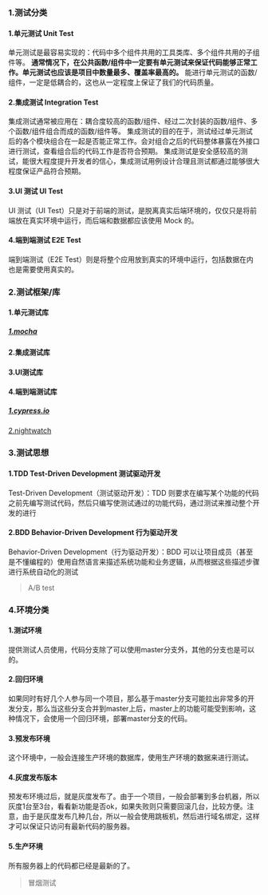 ### 1.测试分类

#### 1.单元测试 Unit Test

单元测试是最容易实现的：代码中多个组件共用的工具类库、多个组件共用的子组件等。
**通常情况下，在公共函数/组件中一定要有单元测试来保证代码能够正常工作。单元测试也应该是项目中数量最多、覆盖率最高的。**
能进行单元测试的函数/组件，一定是低耦合的，这也从一定程度上保证了我们的代码质量。

#### 2.集成测试 Integration Test

集成测试通常被应用在：耦合度较高的函数/组件、经过二次封装的函数/组件、多个函数/组件组合而成的函数/组件等。
集成测试的目的在于，测试经过单元测试后的各个模块组合在一起是否能正常工作。会对组合之后的代码整体暴露在外接口进行测试，查看组合后的代码工作是否符合预期。
集成测试是安全感较高的测试，能很大程度提升开发者的信心，集成测试用例设计合理且测试都通过能够很大程度保证产品符合预期。

#### 3.UI 测试 UI Test

UI 测试（UI Test）只是对于前端的测试，是脱离真实后端环境的，仅仅只是将前端放在真实环境中运行，而后端和数据都应该使用 Mock 的。

#### 4.端到端测试 E2E Test

端到端测试（E2E Test）则是将整个应用放到真实的环境中运行，包括数据在内也是需要使用真实的。

### 2.测试框架/库

#### 1.单元测试库

##### [1.mocha](https://mochajs.org/)

#### 2.集成测试库

#### 3.UI测试库

#### 4.端到端测试库

##### [1.cypress.io](https://www.cypress.io/)

[2.nightwatch](https://nightwatchjs.org/)



### 3.测试思想

#### 1.TDD  Test-Driven Development 测试驱动开发

Test-Driven Development（测试驱动开发）：TDD 则要求在编写某个功能的代码之前先编写测试代码，然后只编写使测试通过的功能代码，通过测试来推动整个开发的进行

#### 2.BDD Behavior-Driven Development 行为驱动开发

Behavior-Driven Development（行为驱动开发）：BDD 可以让项目成员（甚至是不懂编程的）使用自然语言来描述系统功能和业务逻辑，从而根据这些描述步骤进行系统自动化的测试

> A/B  test

### 4.环境分类

#### 1.测试环境

提供测试人员使用，代码分支除了可以使用master分支外，其他的分支也是可以的。

#### 2.回归环境

如果同时有好几个人参与同一个项目，那么基于master分支可能拉出非常多的开发分支，那么当这些分支合并到master上后，master上的功能可能受到影响，这种情况下，会使用一个回归环境，部署master分支的代码。

#### 3.预发布环境

这个环境中，一般会连接生产环境的数据库，使用生产环境的数据来进行测试。

#### 4.灰度发布版本

预发布环境过后，就是灰度发布了。由于一个项目，一般会部署到多台机器，所以灰度1台至3台，看看新功能是否ok，如果失败则只需要回滚几台，比较方便。注意，由于是灰度发布几种几台，所以一般会使用跳板机，然后进行域名绑定，这样才可以保证只访问有最新代码的服务器。

#### 5.生产环境

所有服务器上的代码都已经是最新的了。

> 冒烟测试